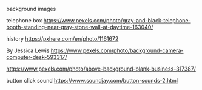 background images

telephone box
https://www.pexels.com/photo/gray-and-black-telephone-booth-standing-near-gray-stone-wall-at-daytime-163040/

history
https://pxhere.com/en/photo/1161672


By Jessica Lewis
https://www.pexels.com/photo/background-camera-computer-desk-593317/

https://www.pexels.com/photo/above-background-blank-business-317387/

button click sound
https://www.soundjay.com/button-sounds-2.html